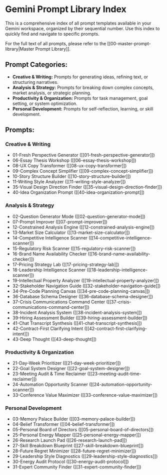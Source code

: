 # Gemini Prompt Library Index

This is a comprehensive index of all prompt templates available in your Gemini workspace, organized by their sequential number. Use this index to quickly find and navigate to specific prompts.

For the full text of all prompts, please refer to the [[00-master-prompt-library|Master Prompt Library]].

## Prompt Categories:

*   **Creative & Writing:** Prompts for generating ideas, refining text, or structuring narratives.
*   **Analysis & Strategy:** Prompts for breaking down complex concepts, market analysis, or strategic planning.
*   **Productivity & Organization:** Prompts for task management, goal setting, or system optimization.
*   **Personal Development:** Prompts for self-reflection, learning, or skill development.

## Prompts:

### Creative & Writing

*   01-Fresh Perspective Generator ([[01-fresh-perspective-generator]])
*   06-Essay Thesis Workshop ([[06-essay-thesis-workshop]])
*   08-UX Copy Transformer ([[08-ux-copy-transformer]])
*   09-Complex Concept Simplifier ([[09-complex-concept-simplifier]])
*   10-Story Structure Builder ([[10-story-structure-builder]])
*   11-Writing Style Analyzer ([[11-writing-style-analyzer]])
*   35-Visual Design Direction Finder ([[35-visual-design-direction-finder]])
*   40-Idea Organization Prompt ([[40-idea-organization-prompt]])

### Analysis & Strategy

*   02-Question Generator Mode ([[02-question-generator-mode]])
*   07-Prompt Improver ([[07-prompt-improver]])
*   12-Constrained Analysis Engine ([[12-constrained-analysis-engine]])
*   13-Market Size Calculator ([[13-market-size-calculator]])
*   14-Competitive Intelligence Scanner ([[14-competitive-intelligence-scanner]])
*   15-Regulatory Risk Scanner ([[15-regulatory-risk-scanner]])
*   16-Brand Name Availability Checker ([[16-brand-name-availability-checker]])
*   17-Pricing Strategy Lab ([[17-pricing-strategy-lab]])
*   18-Leadership Intelligence Scanner ([[18-leadership-intelligence-scanner]])
*   19-Intellectual Property Analyzer ([[19-intellectual-property-analyzer]])
*   32-Stakeholder Navigation Guide ([[32-stakeholder-navigation-guide]])
*   34-Pre-Code Planning Canvas ([[34-pre-code-planning-canvas]])
*   36-Database Schema Designer ([[36-database-schema-designer]])
*   37-Crisis Communications Command Center ([[37-crisis-communications-command-center]])
*   38-Incident Analysis System ([[38-incident-analysis-system]])
*   39-Hiring Assessment Builder ([[39-hiring-assessment-builder]])
*   41-Chat Transcript Synthesis ([[41-chat-transcript-synthesis]])
*   42-Contract-First Clarifying Intent ([[42-contract-first-clarifying-intent]])
*   43-Deep Thought ([[43-deep-thought]])

### Productivity & Organization

*   21-Day-Week Prioritizer ([[21-day-week-prioritizer]])
*   22-Goal System Designer ([[22-goal-system-designer]])
*   23-Meeting Audit & Time Reclaimer ([[23-meeting-audit-time-reclaimer]])
*   24-Automation Opportunity Scanner ([[24-automation-opportunity-scanner]])
*   33-Conference Value Maximizer ([[33-conference-value-maximizer]])

### Personal Development

*   03-Memory Palace Builder ([[03-memory-palace-builder]])
*   04-Belief Transformer ([[04-belief-transformer]])
*   05-Personal Board of Directors ([[05-personal-board-of-directors]])
*   25-Personal Energy Mapper ([[25-personal-energy-mapper]])
*   26-Research Launch Pad ([[26-research-launch-pad]])
*   27-Skill Breakdown Blueprint ([[27-skill-breakdown-blueprint]])
*   28-Future Regret Minimizer ([[28-future-regret-minimizer]])
*   29-Leadership Style Diagnostics ([[29-leadership-style-diagnostics]])
*   30-Energy Audit Protocol ([[30-energy-audit-protocol]])
*   31-Expert Community Finder ([[31-expert-community-finder]])
